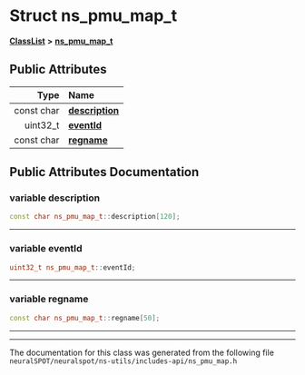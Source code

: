 

# Struct ns\_pmu\_map\_t



[**ClassList**](annotated.md) **>** [**ns\_pmu\_map\_t**](structns__pmu__map__t.md)


























## Public Attributes

| Type | Name |
| ---: | :--- |
|  const char | [**description**](#variable-description)  <br> |
|  uint32\_t | [**eventId**](#variable-eventid)  <br> |
|  const char | [**regname**](#variable-regname)  <br> |












































## Public Attributes Documentation




### variable description 

```C++
const char ns_pmu_map_t::description[120];
```




<hr>



### variable eventId 

```C++
uint32_t ns_pmu_map_t::eventId;
```




<hr>



### variable regname 

```C++
const char ns_pmu_map_t::regname[50];
```




<hr>

------------------------------
The documentation for this class was generated from the following file `neuralSPOT/neuralspot/ns-utils/includes-api/ns_pmu_map.h`

